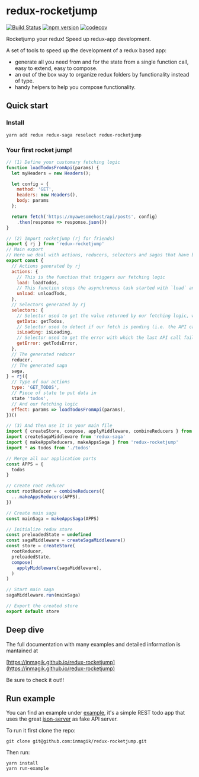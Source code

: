 # redux-rocketjump
[![Build Status](https://travis-ci.org/inmagik/redux-rocketjump.svg?branch=master)](https://travis-ci.org/inmagik/redux-rocketjump)
[![npm version](https://badge.fury.io/js/redux-rocketjump.svg)](https://badge.fury.io/js/redux-rocketjump)
[![codecov](https://codecov.io/gh/inmagik/redux-rocketjump/branch/master/graph/badge.svg)](https://codecov.io/gh/inmagik/redux-rocketjump)

Rocketjump your redux! Speed up redux-app development.

A set of tools to speed up the development of a redux based app:

- generate all you need from and for the state from a single function call, easy to extend, easy to compose.
- an out of the box way to organize redux folders by functionality instead of type.
- handy helpers to help you compose functionality.

## Quick start

### Install

```shell
yarn add redux redux-saga reselect redux-rocketjump
```

### Your first rocket jump!
```js
// (1) Define your customary fetching logic
function loadTodosFromApi(params) {
  let myHeaders = new Headers();

  let config = {
    method: 'GET',
    headers: new Headers(),
    body: params
  };

  return fetch('https://myawesomehost/api/posts', config)
    .then(response => response.json())
}

// (2) Import rocketjump (rj for friends)
import { rj } from 'redux-rocketjump'
// Main export
// Here we deal with actions, reducers, selectors and sagas that have been created for us
export const {
  // Actions generated by rj
  actions: {
    // This is the function that triggers our fetching logic
    load: loadTodos,
    // This function stops the asynchronous task started with `load` and clears the state
    unload: unloadTods,
  },
  // Selectors generated by rj
  selectors: {
    // Selector used to get the value returned by our fetching logic, when ready
    getData: getTodos,
    // Selector used to detect if our fetch is pending (i.e. the API call is loading)
    isLoading: isLoading,
    // Selector used to get the error with which the last API call failed (if available)
    getError: getTodsError,
  },
  // The generated reducer
  reducer,
  // The generated saga
  saga,
} = rj({
  // Type of our actions
  type: 'GET_TODOS',
  // Piece of state to put data in
  state 'todos',
  // And our fetching logic
  effect: params => loadTodosFromApi(params),
})()

// (3) And then use it in your main file
import { createStore, compose, applyMiddleware, combineReducers } from 'redux'
import createSagaMiddleware from 'redux-saga'
import { makeAppsReducers, makeAppsSaga } from 'redux-rocketjump'
import * as todos from './todos'

// Merge all our application parts
const APPS = {
  todos
}

// Create root reducer
const rootReducer = combineReducers({
  ...makeAppsReducers(APPS),
})

// Create main saga
const mainSaga = makeAppsSaga(APPS)

// Initialize redux store
const preloadedState = undefined
const sagaMiddleware = createSagaMiddleware()
const store = createStore(
  rootReducer,
  preloadedState,
  compose(
    applyMiddleware(sagaMiddleware),
  )
)

// Start main saga
sagaMiddleware.run(mainSaga)

// Export the created store
export default store
```

## Deep dive
The full documentation with many examples and detailed information is mantained at

[https://inmagik.github.io/redux-rocketjump](https://inmagik.github.io/redux-rocketjump)

Be sure to check it out!!


## Run example
You can find an example under [example](https://github.com/inmagik/redux-rocketjump/tree/master/example), it's a simple REST todo app that uses the great [json-server](https://github.com/typicode/json-server) as fake API server.

To run it first clone the repo:
```shell
git clone git@github.com:inmagik/redux-rocketjump.git
```

Then run:
```shell
yarn install
yarn run-example
```

